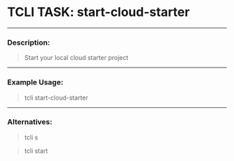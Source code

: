# TCLI TASK: start-cloud-starter

---
### Description:
> Start your local cloud starter project

---
### Example Usage:
> tcli start-cloud-starter

---
### Alternatives:
> tcli s

> tcli start
